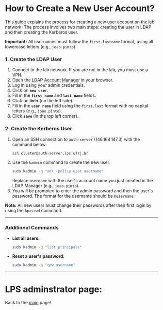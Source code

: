 # How to Create a New User Account?

This guide explains the process for creating a new user account on the lab network. The process involves two main steps: creating the user in LDAP and then creating the Kerberos user.

**Important:** All usernames must follow the `first.lastname` format, using all lowercase letters (e.g., `joao.pinto`).

### 1\. Create the LDAP User

1.  Connect to the lab network. If you are not in the lab, you must use a VPN.
2.  Open the [LDAP Account Manager](http://auth-server.lps.ufrj.br/lam/) in your browser.
3.  Log in using your admin credentials.
4.  Click on **`new user`**.
5.  Fill in the **`first name`** and **`last name`** fields.
6.  Click on **`Unix`** (on the left side).
7.  Fill in the **`user name`** field using the `first.last` format with no capital letters (e.g., `joao.pinto`).
8.  Click **`save`** (in the top left corner).

### 2\. Create the Kerberos User

1.  Open an SSH connection to `auth-server` (146.164.147.3) with the command below:
    ```bash
    ssh cluster@auth-server.lps.ufrj.br
    ```
2.  Use the `kadmin` command to create the new user:
    ```bash
    sudo kadmin -q "ank -policy user username"
    ```
    Replace `username` with the user's account name you just created in the LDAP Manager (e.g., `joao.pinto`).
3.  You will be prompted to enter the admin password and then the user's password. The format for the username should be `@username`.

**Note:** All new users must change their passwords after their first login by using the `kpasswd` command.

-----

### Additional Commands

  * **List all users:**
    ```bash
    sudo kadmin -q "list_principals"
    ```
  * **Reset a user's password:**
    ```bash
    sudo kadmin -q "cpw username"
    ```

-----

# LPS adminstrator page:

Back to the [main](https://sites.google.com/lps.ufrj.br/infra/início) page!





